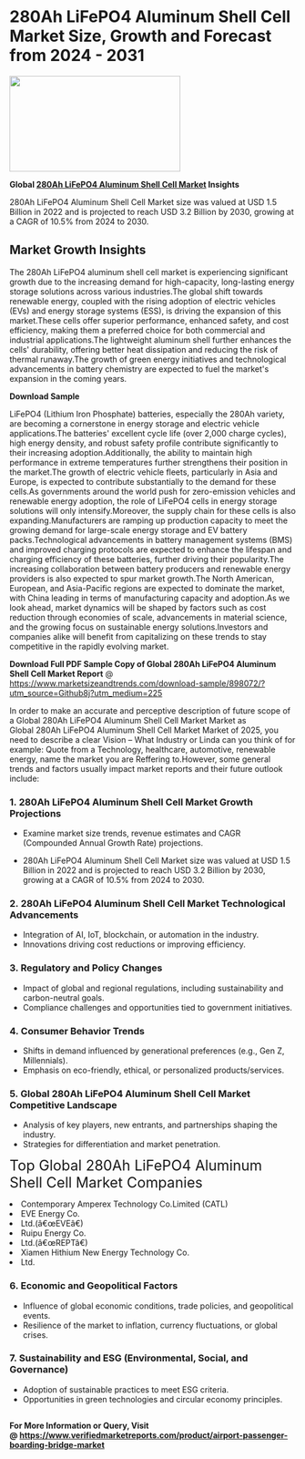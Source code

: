 <H1>280Ah LiFePO4 Aluminum Shell Cell Market Size, Growth and Forecast from 2024 - 2031</H1><img class="aligncenter size-medium wp-image-584254" src="https://thirdeyenews.in/wp-content/uploads/2024/09/Global-Market-Research-300x168.jpeg" alt="" width="300" height="168" /><p><strong>Global&nbsp;<a href="https://www.marketsizeandtrends.com/download-sample/898072/?utm_source=Github8j?utm_medium=225">280Ah LiFePO4 Aluminum Shell Cell Market</a> Insights</strong></p><p>280Ah LiFePO4 Aluminum Shell Cell Market size was valued at USD 1.5 Billion in 2022 and is projected to reach USD 3.2 Billion by 2030, growing at a CAGR of 10.5% from 2024 to 2030.</p><p><h2>Market Growth Insights</h2> <p>The 280Ah LiFePO4 aluminum shell cell market is experiencing significant growth due to the increasing demand for high-capacity, long-lasting energy storage solutions across various industries.The global shift towards renewable energy, coupled with the rising adoption of electric vehicles (EVs) and energy storage systems (ESS), is driving the expansion of this market.These cells offer superior performance, enhanced safety, and cost efficiency, making them a preferred choice for both commercial and industrial applications.The lightweight aluminum shell further enhances the cells' durability, offering better heat dissipation and reducing the risk of thermal runaway.The growth of green energy initiatives and technological advancements in battery chemistry are expected to fuel the market's expansion in the coming years.</p> <p><strong>Download Sample</strong></p> <p>LiFePO4 (Lithium Iron Phosphate) batteries, especially the 280Ah variety, are becoming a cornerstone in energy storage and electric vehicle applications.The batteries' excellent cycle life (over 2,000 charge cycles), high energy density, and robust safety profile contribute significantly to their increasing adoption.Additionally, the ability to maintain high performance in extreme temperatures further strengthens their position in the market.The growth of electric vehicle fleets, particularly in Asia and Europe, is expected to contribute substantially to the demand for these cells.As governments around the world push for zero-emission vehicles and renewable energy adoption, the role of LiFePO4 cells in energy storage solutions will only intensify.Moreover, the supply chain for these cells is also expanding.Manufacturers are ramping up production capacity to meet the growing demand for large-scale energy storage and EV battery packs.Technological advancements in battery management systems (BMS) and improved charging protocols are expected to enhance the lifespan and charging efficiency of these batteries, further driving their popularity.The increasing collaboration between battery producers and renewable energy providers is also expected to spur market growth.The North American, European, and Asia-Pacific regions are expected to dominate the market, with China leading in terms of manufacturing capacity and adoption.As we look ahead, market dynamics will be shaped by factors such as cost reduction through economies of scale, advancements in material science, and the growing focus on sustainable energy solutions.Investors and companies alike will benefit from capitalizing on these trends to stay competitive in the rapidly evolving market.</p> <p><span class=""><strong>Download Full PDF Sample Copy of Global 280Ah LiFePO4 Aluminum Shell Cell Market Report</strong> @ <a href="https://www.marketsizeandtrends.com/download-sample/898072/?utm_source=Github8j?utm_medium=225" target="_blank">https://www.marketsizeandtrends.com/download-sample/898072/?utm_source=Github8j?utm_medium=225</a></span></p><p>In order to make an accurate and perceptive description of future scope of a Global&nbsp;280Ah LiFePO4 Aluminum Shell Cell Market Market as Global&nbsp;280Ah LiFePO4 Aluminum Shell Cell Market Market of 2025, you need to describe a clear Vision &ndash; What Industry or Linda can you think of for example: Quote from a Technology, healthcare, automotive, renewable energy, name the market you are Reffering to.However, some general trends and factors usually impact market reports and their future outlook include:</p><h3>1.&nbsp;<strong>280Ah LiFePO4 Aluminum Shell Cell Market Growth Projections</strong></h3><ul><li>Examine market size trends, revenue estimates and CAGR (Compounded Annual Growth Rate) projections.</li><li><p>280Ah LiFePO4 Aluminum Shell Cell Market size was valued at USD 1.5 Billion in 2022 and is projected to reach USD 3.2 Billion by 2030, growing at a CAGR of 10.5% from 2024 to 2030.</p></li></ul><h3>2.&nbsp;<strong>280Ah LiFePO4 Aluminum Shell Cell Market Technological Advancements</strong></h3><ul><li>Integration of AI, IoT, blockchain, or automation in the industry.</li><li>Innovations driving cost reductions or improving efficiency.</li></ul><h3>3.&nbsp;<strong>Regulatory and Policy Changes</strong></h3><ul><li>Impact of global and regional regulations, including sustainability and carbon-neutral goals.</li><li>Compliance challenges and opportunities tied to government initiatives.</li></ul><h3>4.&nbsp;<strong>Consumer Behavior Trends</strong></h3><ul><li>Shifts in demand influenced by generational preferences (e.g., Gen Z, Millennials).</li><li>Emphasis on eco-friendly, ethical, or personalized products/services.</li></ul><h3>5.&nbsp;<strong>Global 280Ah LiFePO4 Aluminum Shell Cell Market Competitive Landscape</strong></h3><ul><li>Analysis of key players, new entrants, and partnerships shaping the industry.</li><li>Strategies for differentiation and market penetration.</li></ul><p data-pm-slice="1 1 []"><span style="color: inherit; font-family: inherit; font-size: 25px;">Top Global 280Ah LiFePO4 Aluminum Shell Cell Market Companies</span></p><div class="" data-test-id=""><p><li>Contemporary Amperex Technology Co.Limited (CATL)</li><li> EVE Energy Co.</li><li> Ltd.(â€œEVEâ€)</li><li> Ruipu Energy Co.</li><li> Ltd.(â€œREPTâ€)</li><li> Xiamen Hithium New Energy Technology Co.</li><li> Ltd.</li></p></div><h3>6.&nbsp;<strong>Economic and Geopolitical Factors</strong></h3><ul><li>Influence of global economic conditions, trade policies, and geopolitical events.</li><li>Resilience of the market to inflation, currency fluctuations, or global crises.</li></ul><h3>7.&nbsp;<strong>Sustainability and ESG (Environmental, Social, and Governance)</strong></h3><ul><li>Adoption of sustainable practices to meet ESG criteria.</li><li>Opportunities in green technologies and circular economy principles.</li></ul><h2><strong style="font-size: 14px;">For More Information or Query, Visit @&nbsp;</strong><a style="background-color: #ffffff; font-size: 14px;" href="https://www.marketsizeandtrends.com/report/280ah-lifepo4-aluminum-shell-cell-market/" target="_blank">https://www.verifiedmarketreports.com/product/airport-passenger-boarding-bridge-market</a></h2>